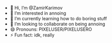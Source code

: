 - 👋 Hi, I’m @ZamirKarimov
- 👀 I’m interested in annoing
- 🌱 I’m currently learning how to do boring stuff
- 💞️ I’m looking to collaborate on being annoing
- 😄 Pronouns: PIXELUSER/PIXELUSERO
- ⚡ Fun fact: idk, really

<!---
ZamirKarimov/ZamirKarimov is a ✨ special ✨ repository because its `README.md` (this file) appears on your GitHub profile.
You can click the Preview link to take a look at your changes.
--->
